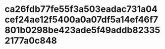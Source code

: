 # ca26fdb77fe55f3a503eadac731a04cef24ae12f5400a0a07df5a14ef46f7801b0298be423ade5f49addb823352177a0c848